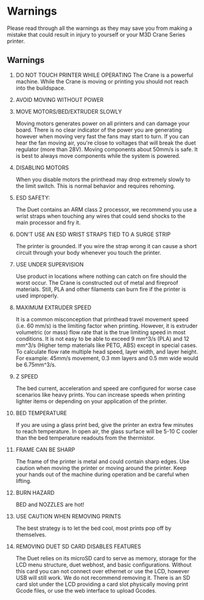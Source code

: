 # Warnings

Please read through all the warnings as they may save you from making a mistake that could result in injury to yourself or your M3D Crane Series printer. 

## Warnings

1. DO NOT TOUCH PRINTER WHILE OPERATING The Crane is a powerful machine. While the Crane is moving or printing you should not reach into the buildspace.
2. AVOID MOVING WITHOUT POWER
3. MOVE MOTORS/BED/EXTRUDER SLOWLY

   Moving motors generates power on all printers and can damage your board. There is no clear indicator of the power you are generating however when moving very fast the fans may start to turn. If you can hear the fan moving air, you're close to voltages that will break the duet regulator \(more than 28V\). Moving components about 50mm/s is safe. It is best to always move components while the system is powered.

4. DISABLING MOTORS

   When you disable motors the printhead may drop extremely slowly to the limit switch. This is normal behavior and requires rehoming.

5. ESD SAFETY:

   The Duet contains an ARM class 2 processor, we recommend you use a wrist straps when touching any wires that could send shocks to the main processor and fry it.

6. DON'T USE AN ESD WRIST STRAPS TIED TO A SURGE STRIP

   The printer is grounded. If you wire the strap wrong it can cause a short circuit through your body whenever you touch the printer.

7. USE UNDER SUPERVISION

   Use product in locations where nothing can catch on fire should the worst occur. The Crane is constructed out of metal and fireproof materials. Still, PLA and other filaments can burn fire if the printer is used improperly.

8. MAXIMUM EXTRUDER SPEED

   It is a common misconception that printhead travel movement speed \(i.e. 60 mm/s\) is the limiting factor when printing. However, it is extruder volumetric \(or mass\) flow rate that is the true limiting speed in most conditions. It is not easy to be able to exceed 9 mm^3/s \(PLA\) and 12 mm^3/s \(Higher temp materials like PETG, ABS\) except in special cases. To calculate flow rate multiple head speed, layer width, and layer height. For example: 45mm/s movement, 0.3 mm layers and 0.5 mm wide would be 6.75mm^3/s.

9. Z SPEED

   The bed current, acceleration and speed are configured for worse case scenarios like heavy prints. You can increase speeds when printing lighter items or depending on your application of the printer.

10. BED TEMPERATURE

    If you are using a glass print bed, give the printer an extra few minutes to reach temperature. In open air, the glass surface will be 5-10 C cooler than the bed temperature readouts from the thermistor.

11. FRAME CAN BE SHARP

    The frame of the printer is metal and could contain sharp edges. Use caution when moving the printer or moving around the printer. Keep your hands out of the machine during operation and be careful when lifting.

12. BURN HAZARD

    BED and NOZZLES are hot!

13. USE CAUTION WHEN REMOVING PRINTS

    The best strategy is to let the bed cool, most prints pop off by themselves.

14. REMOVING DUET SD CARD DISABLES FEATURES

    The Duet relies on its microSD card to serve as memory, storage for the LCD menu structure, duet webhost, and basic configurations. Without this card you can not connect over ethernet or use the LCD, however USB will still work. We do not recommend removing it. There is an SD card slot under the LCD providing a card slot physically moving print Gcode files, or use the web interface to upload Gcodes.

